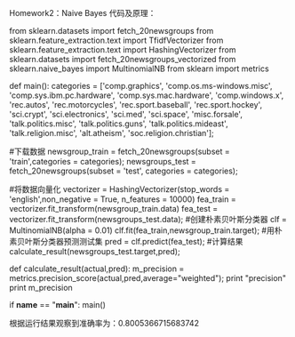 Homework2：Naive Bayes
代码及原理：

from sklearn.datasets import fetch_20newsgroups
from sklearn.feature_extraction.text import TfidfVectorizer
from sklearn.feature_extraction.text import HashingVectorizer
from sklearn.datasets import fetch_20newsgroups_vectorized
from sklearn.naive_bayes import MultinomialNB
from sklearn import metrics

def main():
    categories = ['comp.graphics',
    'comp.os.ms-windows.misc',
    'comp.sys.ibm.pc.hardware',
    'comp.sys.mac.hardware',
    'comp.windows.x',
    'rec.autos',
    'rec.motorcycles',
    'rec.sport.baseball',
    'rec.sport.hockey',
    'sci.crypt',
    'sci.electronics',
    'sci.med',
    'sci.space',
    'misc.forsale',
    'talk.politics.misc',
    'talk.politics.guns',
    'talk.politics.mideast',
    'talk.religion.misc',
    'alt.atheism',
    'soc.religion.christian'];
    
   #下载数据
    newsgroup_train = fetch_20newsgroups(subset = 'train',categories = categories);
    newsgroups_test = fetch_20newsgroups(subset = 'test',
                                        categories = categories);

  #将数据向量化
    vectorizer = HashingVectorizer(stop_words = 'english',non_negative = True,
                                n_features = 10000)
    fea_train = vectorizer.fit_transform(newsgroup_train.data)
    fea_test = vectorizer.fit_transform(newsgroups_test.data);
    #创建朴素贝叶斯分类器
    clf = MultinomialNB(alpha = 0.01) 
    clf.fit(fea_train,newsgroup_train.target);
    #用朴素贝叶斯分类器预测测试集
    pred = clf.predict(fea_test);
   #计算结果
    calculate_result(newsgroups_test.target,pred);

def calculate_result(actual,pred):
    m_precision = metrics.precision_score(actual,pred,average="weighted");
    print "precision"
    print m_precision

if __name__ == "__main__":
    main()



根据运行结果观察到准确率为：0.8005366715683742


